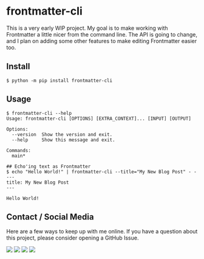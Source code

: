 # frontmatter-cli

This is a very early WIP project. My goal is to make working with Frontmatter a little nicer from the command line. The API is going to change, and I plan on adding some other features to make editing Frontmatter easier too.

## Install

```shell
$ python -m pip install frontmatter-cli
```

## Usage

```shell
$ frontmatter-cli --help
Usage: frontmatter-cli [OPTIONS] [EXTRA_CONTEXT]... [INPUT] [OUTPUT]

Options:
  --version  Show the version and exit.
  --help     Show this message and exit.

Commands:
  main*

## Echo'ing text as Frontmatter
$ echo "Hello World!" | frontmatter-cli --title="My New Blog Post" - -
---
title: My New Blog Post
---

Hello World!
```

## Contact / Social Media

Here are a few ways to keep up with me online. If you have a question about this project, please consider opening a GitHub Issue.

[![](https://jefftriplett.com/assets/images/social/github.png)](https://github.com/jefftriplett)
[![](https://jefftriplett.com/assets/images/social/globe.png)](https://jefftriplett.com/)
[![](https://jefftriplett.com/assets/images/social/twitter.png)](https://twitter.com/webology)
[![](https://jefftriplett.com/assets/images/social/docker.png)](https://hub.docker.com/u/jefftriplett/)
